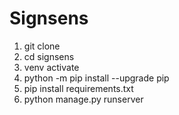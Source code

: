 # Signsens

1. git clone
2. cd signsens
3. venv activate
4. python -m pip install --upgrade pip
5. pip install requirements.txt
6. python manage.py runserver
